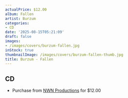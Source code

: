 ```yaml
---
actualPrice: $12.00
album: Fallen
artist: Burzum
categories:
- CD
date: '2025-08-15T05:21:09'
draft: false
images:
- /images/covers/burzum-fallen.jpg
inStock: true
thumbnailImage: /images/covers/burzum-fallen-thumb.jpg
title: Burzum - Fallen
---
```


## CD
* Purchase from [NWN Productions](http://shop.nwnprod.com/index.php?route=product/product&path=93&product_id=57712&sort=pd.name&order=ASC) for $12.00
